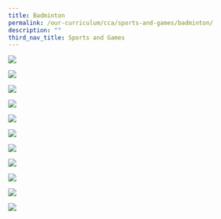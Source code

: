 ```yaml
---
title: Badminton
permalink: /our-curriculum/cca/sports-and-games/badminton/
description: ""
third_nav_title: Sports and Games
---
```

![](/images/badminton.jpeg)

![](/images/Mission%20Vision.jpeg)

![](/images/Values.jpeg)

![](/images/badminton_2.jpg)

![](/images/badminton_3.jpg)

![](/images/badminton_4.jpg)

![](/images/badminton_5.jpg)

![](/images/badminton_6.jpg)

![](/images/badminton_7.jpg)

![](/images/badminton_8.jpg)

![](/images/badminton_9.jpg)